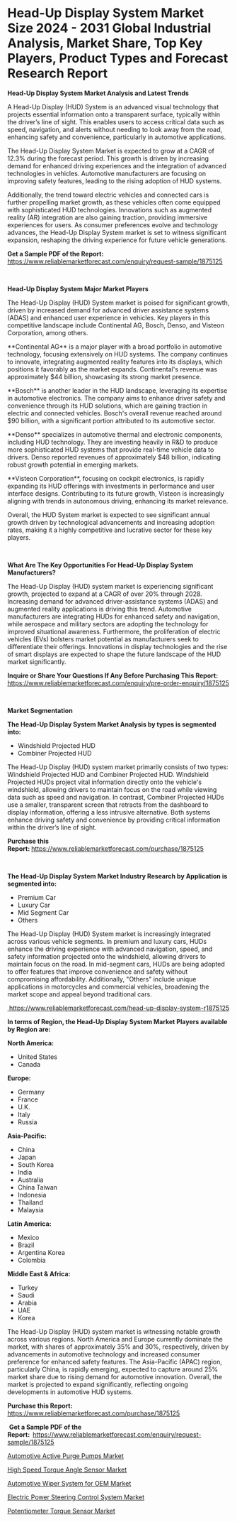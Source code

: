 <p><h1>Head-Up Display System Market Size 2024 - 2031 Global Industrial Analysis, Market Share, Top Key Players, Product Types and Forecast Research Report</h1></p><p><strong>Head-Up Display System Market Analysis and Latest Trends</strong></p>
<p><p>A Head-Up Display (HUD) System is an advanced visual technology that projects essential information onto a transparent surface, typically within the driver’s line of sight. This enables users to access critical data such as speed, navigation, and alerts without needing to look away from the road, enhancing safety and convenience, particularly in automotive applications. </p><p>The Head-Up Display System Market is expected to grow at a CAGR of 12.3% during the forecast period. This growth is driven by increasing demand for enhanced driving experiences and the integration of advanced technologies in vehicles. Automotive manufacturers are focusing on improving safety features, leading to the rising adoption of HUD systems. </p><p>Additionally, the trend toward electric vehicles and connected cars is further propelling market growth, as these vehicles often come equipped with sophisticated HUD technologies. Innovations such as augmented reality (AR) integration are also gaining traction, providing immersive experiences for users. As consumer preferences evolve and technology advances, the Head-Up Display System market is set to witness significant expansion, reshaping the driving experience for future vehicle generations.</p></p>
<p><strong>Get a Sample PDF of the Report:&nbsp;</strong> <a href="https://www.reliablemarketforecast.com/enquiry/request-sample/1875125?utm_campaign=1130&utm_medium=2&utm_source=Github&utm_content=ia&utm_term=04112024&utm_id=head-up-display-system">https://www.reliablemarketforecast.com/enquiry/request-sample/1875125</a></p>
<p>&nbsp;</p>
<p><strong>Head-Up Display System Major Market Players</strong></p>
<p><p>The Head-Up Display (HUD) System market is poised for significant growth, driven by increased demand for advanced driver assistance systems (ADAS) and enhanced user experience in vehicles. Key players in this competitive landscape include Continental AG, Bosch, Denso, and Visteon Corporation, among others.</p><p>**Continental AG** is a major player with a broad portfolio in automotive technology, focusing extensively on HUD systems. The company continues to innovate, integrating augmented reality features into its displays, which positions it favorably as the market expands. Continental's revenue was approximately $44 billion, showcasing its strong market presence.</p><p>**Bosch** is another leader in the HUD landscape, leveraging its expertise in automotive electronics. The company aims to enhance driver safety and convenience through its HUD solutions, which are gaining traction in electric and connected vehicles. Bosch's overall revenue reached around $90 billion, with a significant portion attributed to its automotive sector.</p><p>**Denso** specializes in automotive thermal and electronic components, including HUD technology. They are investing heavily in R&D to produce more sophisticated HUD systems that provide real-time vehicle data to drivers. Denso reported revenues of approximately $48 billion, indicating robust growth potential in emerging markets.</p><p>**Visteon Corporation**, focusing on cockpit electronics, is rapidly expanding its HUD offerings with investments in performance and user interface designs. Contributing to its future growth, Visteon is increasingly aligning with trends in autonomous driving, enhancing its market relevance.</p><p>Overall, the HUD System market is expected to see significant annual growth driven by technological advancements and increasing adoption rates, making it a highly competitive and lucrative sector for these key players.</p></p>
<p>&nbsp;</p>
<p><strong>What Are The Key Opportunities For Head-Up Display System Manufacturers?</strong></p>
<p><p>The Head-Up Display (HUD) system market is experiencing significant growth, projected to expand at a CAGR of over 20% through 2028. Increasing demand for advanced driver-assistance systems (ADAS) and augmented reality applications is driving this trend. Automotive manufacturers are integrating HUDs for enhanced safety and navigation, while aerospace and military sectors are adopting the technology for improved situational awareness. Furthermore, the proliferation of electric vehicles (EVs) bolsters market potential as manufacturers seek to differentiate their offerings. Innovations in display technologies and the rise of smart displays are expected to shape the future landscape of the HUD market significantly.</p></p>
<p><strong>Inquire or Share Your Questions If Any Before Purchasing This Report:</strong> <a href="https://www.reliablemarketforecast.com/enquiry/pre-order-enquiry/1875125?utm_campaign=1130&utm_medium=2&utm_source=Github&utm_content=ia&utm_term=04112024&utm_id=head-up-display-system">https://www.reliablemarketforecast.com/enquiry/pre-order-enquiry/1875125</a></p>
<p>&nbsp;</p>
<p><strong>Market Segmentation</strong></p>
<p><strong>The Head-Up Display System Market Analysis by types is segmented into:</strong></p>
<p><ul><li>Windshield Projected HUD</li><li>Combiner Projected HUD</li></ul></p>
<p><p>The Head-Up Display (HUD) system market primarily consists of two types: Windshield Projected HUD and Combiner Projected HUD. Windshield Projected HUDs project vital information directly onto the vehicle's windshield, allowing drivers to maintain focus on the road while viewing data such as speed and navigation. In contrast, Combiner Projected HUDs use a smaller, transparent screen that retracts from the dashboard to display information, offering a less intrusive alternative. Both systems enhance driving safety and convenience by providing critical information within the driver’s line of sight.</p></p>
<p><strong>Purchase this Report:&nbsp;</strong><a href="https://www.reliablemarketforecast.com/purchase/1875125?utm_campaign=1130&utm_medium=2&utm_source=Github&utm_content=ia&utm_term=04112024&utm_id=head-up-display-system">https://www.reliablemarketforecast.com/purchase/1875125</a></p>
<p>&nbsp;</p>
<p><strong>The Head-Up Display System Market Industry Research by Application is segmented into:</strong></p>
<p><ul><li>Premium Car</li><li>Luxury Car</li><li>Mid Segment Car</li><li>Others</li></ul></p>
<p><p>The Head-Up Display (HUD) System market is increasingly integrated across various vehicle segments. In premium and luxury cars, HUDs enhance the driving experience with advanced navigation, speed, and safety information projected onto the windshield, allowing drivers to maintain focus on the road. In mid-segment cars, HUDs are being adopted to offer features that improve convenience and safety without compromising affordability. Additionally, "Others" include unique applications in motorcycles and commercial vehicles, broadening the market scope and appeal beyond traditional cars.</p></p>
<p><a href="https://www.reliablemarketforecast.com/head-up-display-system-r1875125?utm_campaign=1130&utm_medium=2&utm_source=Github&utm_content=ia&utm_term=04112024&utm_id=head-up-display-system">&nbsp;https://www.reliablemarketforecast.com/head-up-display-system-r1875125</a></p>
<p><strong>In terms of Region, the Head-Up Display System Market Players available by Region are:</strong></p>
<p>
    <p> <strong> North America: </strong>
        <ul>
            <li>United States</li>
            <li>Canada</li>
        </ul>
        </p> 
    <p> <strong> Europe: </strong>
        <ul>
            <li>Germany</li>
            <li>France</li>
            <li>U.K.</li>
            <li>Italy</li>
            <li>Russia</li>
        </ul>
        </p> 
    <p> <strong> Asia-Pacific: </strong>
        <ul>
            <li>China</li>
            <li>Japan</li>
            <li>South Korea</li>
            <li>India</li>
            <li>Australia</li>
            <li>China Taiwan</li>
            <li>Indonesia</li>
            <li>Thailand</li>
            <li>Malaysia</li>
        </ul>
        </p> 
    <p> <strong> Latin America: </strong>
        <ul>
            <li>Mexico</li>
            <li>Brazil</li>
            <li>Argentina Korea</li>
            <li>Colombia</li>
        </ul>
        </p> 
    <p> <strong> Middle East & Africa: </strong>
        <ul>
            <li>Turkey</li>
            <li>Saudi</li>
            <li>Arabia</li>
            <li>UAE</li>
            <li>Korea</li>
        </ul>
    </p>
    </p>
<p><p>The Head-Up Display (HUD) system market is witnessing notable growth across various regions. North America and Europe currently dominate the market, with shares of approximately 35% and 30%, respectively, driven by advancements in automotive technology and increased consumer preference for enhanced safety features. The Asia-Pacific (APAC) region, particularly China, is rapidly emerging, expected to capture around 25% market share due to rising demand for automotive innovation. Overall, the market is projected to expand significantly, reflecting ongoing developments in automotive HUD systems.</p></p>
<p><strong>Purchase this Report: </strong><a href="https://www.reliablemarketforecast.com/purchase/1875125?utm_campaign=1130&utm_medium=2&utm_source=Github&utm_content=ia&utm_term=04112024&utm_id=head-up-display-system">https://www.reliablemarketforecast.com/purchase/1875125</a></p>
<p>&nbsp;<strong>Get a Sample PDF of the Report:&nbsp;&nbsp;</strong><a href="https://www.reliablemarketforecast.com/enquiry/request-sample/1875125?utm_campaign=1130&utm_medium=2&utm_source=Github&utm_content=ia&utm_term=04112024&utm_id=head-up-display-system">https://www.reliablemarketforecast.com/enquiry/request-sample/1875125</a></p>
<p><strong></strong></p>
<p><p><a href="https://github.com/gaenorkop6092/Market-Research-Report-List-1/blob/main/automotive-active-purge-pumps-market.md?utm_campaign=1130&utm_medium=2&utm_source=Github&utm_content=ia&utm_term=04112024&utm_id=head-up-display-system">Automotive Active Purge Pumps Market</a></p><p><a href="https://github.com/habinadmshaulz/Market-Research-Report-List-1/blob/main/high-speed-torque-angle-sensor-market.md?utm_campaign=1130&utm_medium=2&utm_source=Github&utm_content=ia&utm_term=04112024&utm_id=head-up-display-system">High Speed Torque Angle Sensor Market</a></p><p><a href="https://github.com/anselmp21u/Market-Research-Report-List-1/blob/main/automotive-wiper-system-for-oem-market.md?utm_campaign=1130&utm_medium=2&utm_source=Github&utm_content=ia&utm_term=04112024&utm_id=head-up-display-system">Automotive Wiper System for OEM Market</a></p><p><a href="https://github.com/annabelpric84w/Market-Research-Report-List-1/blob/main/electric-power-steering-control-system-market.md?utm_campaign=1130&utm_medium=2&utm_source=Github&utm_content=ia&utm_term=04112024&utm_id=head-up-display-system">Electric Power Steering Control System Market</a></p><p><a href="https://github.com/markita8qfi/Market-Research-Report-List-1/blob/main/potentiometer-torque-sensor-market.md?utm_campaign=1130&utm_medium=2&utm_source=Github&utm_content=ia&utm_term=04112024&utm_id=head-up-display-system">Potentiometer Torque Sensor Market</a></p></p>